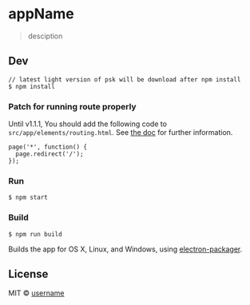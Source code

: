 # appName

> desciption


## Dev

```
// latest light version of psk will be download after npm install
$ npm install
```

### Patch for running route properly

Until v1.1.1, You should add the following code to `src/app/elements/routing.html`. See [the doc](https://github.com/PolymerElements/polymer-starter-kit/blob/master/docs/chrome-dev-editor.md) for further information.

```
page('*', function() {
  page.redirect('/');
});
```

### Run

```
$ npm start
```

### Build

```
$ npm run build
```

Builds the app for OS X, Linux, and Windows, using [electron-packager](https://github.com/maxogden/electron-packager).

## License

MIT © [username](website)
